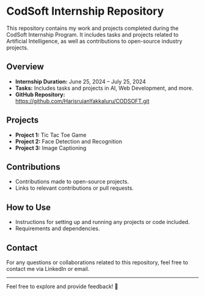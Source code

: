# CodSoft Internship Repository

This repository contains my work and projects completed during the CodSoft Internship Program. It includes tasks and projects related to Artificial Intelligence, as well as contributions to open-source industry projects.

## Overview

- **Internship Duration:** June 25, 2024 – July 25, 2024
- **Tasks:** Includes tasks and projects in AI, Web Development, and more.
- **GitHub Repository:** https://github.com/HarisrujanYakkaluru/CODSOFT.git

## Projects

- **Project 1:** Tic Tac Toe Game
- **Project 2:** Face Detection and Recognition
- **Project 3:** Image Captioning

## Contributions

- Contributions made to open-source projects.
- Links to relevant contributions or pull requests.

## How to Use

- Instructions for setting up and running any projects or code included.
- Requirements and dependencies.

## Contact

For any questions or collaborations related to this repository, feel free to contact me via LinkedIn or email.

---

Feel free to explore and provide feedback! 🚀
